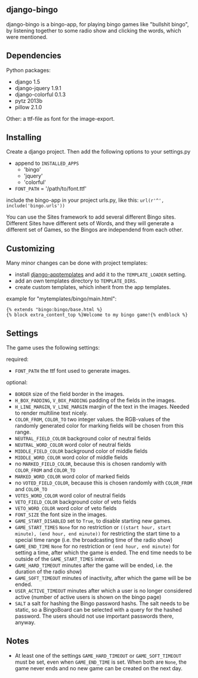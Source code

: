 django-bingo
------------

django-bingo is a bingo-app, for playing bingo games like "bullshit bingo", by listening together to some radio show and clicking the words, which were mentioned.

Dependencies
------------

Python packages:

* django 1.5
* django-jquery 1.9.1
* django-colorful 0.1.3
* pytz 2013b
* pillow 2.1.0

Other: a ttf-file as font for the image-export.

Installing
----------

Create a django project. Then add the following options to your settings.py

* append to ```INSTALLED_APPS```
    * 'bingo'
    * 'jquery'
    * 'colorful'
* ```FONT_PATH``` = '/path/to/font.ttf'

include the bingo-app in your project urls.py, like this:
```url(r'^', include('bingo.urls'))```

You can use the Sites framework to add several different Bingo sites.
Different Sites have different sets of Words, and they will generate a different set of Games, so the Bingos are independend from each other.

Customizing
-----------

Many minor changes can be done with project templates:

* install [django-apptemplates](https://pypi.python.org/pypi/django-apptemplates/) and add it to the ```TEMPLATE_LOADER``` setting.
* add an own templates directory to ```TEMPLATE_DIRS```.
* create custom templates, which inherit from the app templates.

example for "mytemplates/bingo/main.html":

    {% extends "bingo:bingo/base.html %}
    {% block extra_content_top %}Welcome to my bingo game!{% endblock %}

Settings
--------

The game uses the following settings:

required:

* ```FONT_PATH``` the ttf font used to generate images.

optional:

* ```BORDER``` size of the field border in the images.
* ```H_BOX_PADDING```, ```V_BOX_PADDING``` padding of the fields in the images.
* ```H_LINE_MARGIN```, ```V_LINE_MARGIN``` margin of the text in the images. Needed to render multiline text nicely.
* ```COLOR_FROM```, ```COLOR_TO``` two integer values. the RGB-values of the randomly generated color for marking fields will be chosen from this range.
* ```NEUTRAL_FIELD_COLOR``` background color of neutral fields
* ```NEUTRAL_WORD_COLOR``` word color of neutral fields
* ```MIDDLE_FIELD_COLOR``` background color of middle fields
* ```MIDDLE_WORD_COLOR``` word color of middle fields
* no ```MARKED_FIELD_COLOR```, because this is chosen randomly with ```COLOR_FROM``` and ```COLOR_TO```
* ```MARKED_WORD_COLOR``` word color of marked fields
* no ```VOTED_FIELD_COLOR```, because this is chosen randomly with ```COLOR_FROM``` and ```COLOR_TO```
* ```VOTES_WORD_COLOR``` word color of neutral fields
* ```VETO_FIELD_COLOR``` background color of veto fields
* ```VETO_WORD_COLOR``` word color of veto fields
* ```FONT_SIZE``` the font size in the images.
* ```GAME_START_DISABLED``` set to ```True```, to disable starting new games.
* ```GAME_START_TIMES``` ```None``` for no restriction or ```((start hour, start minute), (end hour, end minute))``` for restricting the start time to a special time range (i.e. the broadcasting time of the radio show)
* ```GAME_END_TIME``` ```None``` for no restriction or ```(end hour, end minute)``` for setting a time, after which the game is ended. The end time needs to be outside of the ```GAME_START_TIMES``` interval.
* ```GAME_HARD_TIMEOUT``` minutes after the game will be ended, i.e. the duration of the radio show)
* ```GAME_SOFT_TIMEOUT``` minutes of inactivity, after which the game will be be ended.
* ```USER_ACTIVE_TIMEOUT``` minutes after which a user is no longer considered active (number of active users is shown on the bingo page)
* ```SALT``` a salt for hashing the Bingo password hashs. The salt needs to be static, so a BingoBoard can be selected with a query for the hashed password. The users should not use important passwords there, anyway.

Notes
-----
* At least one of the settings ```GAME_HARD_TIMEOUT``` or ```GAME_SOFT_TIMEOUT``` must be set, even when ```GAME_END_TIME``` is set. When both are ```None```, the game never ends and no new game can be created on the next day.
